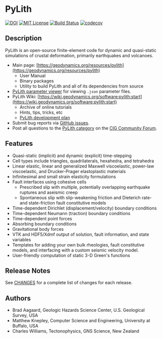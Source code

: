 # PyLith

[![DOI](https://www.zenodo.org/badge/DOI/10.5281/zenodo.7072811.svg)](https://doi.org/10.5281/zenodo.7072811)
[![MIT License](https://img.shields.io/badge/license-MIT-blue.svg)](https://github.com/geodynamics/pylith/blob/main/LICENSE.md)
[![Build Status](https://dev.azure.com/baagaard-usgs/pylith/_apis/build/status/geodynamics.pylith?branchName=main)](https://dev.azure.com/baagaard-usgs/pylith/_build/latest?definitionId=2&branchName=main)
[![codecov](https://codecov.io/gh/geodynamics/pylith/branch/master/graph/badge.svg?token=JiwLVB64EF)](https://codecov.io/gh/geodynamics/pylith)

## Description

PyLith is an open-source finite-element code for dynamic and
quasi-static simulations of crustal deformation, primarily earthquakes
and volcanoes.

* Main page: [https://geodynamics.org/resources/pylith](https://geodynamics.org/resources/pylith)
  * User Manual
  * Binary packages
  * Utility to build PyLith and all of its dependencies from source
*
  [PyLith parameter viewer](https://geodynamics.github.io/pylith_parameters/) for viewing `.json` parameter files.
* PyLith Wiki: [https://wiki.geodynamics.org/software:pylith:start](https://wiki.geodynamics.org/software:pylith:start)
  * Archive of online tutorials
  * Hints, tips, tricks, etc
  * [PyLith development plan](https://github.com/geodynamics/pylith/wiki/Development-Plans)
* Submit bug reports via [GitHub issues](https://github.com/geodynamics/pylith/issues).
* Post all questions to the [PyLith category](https://community.geodynamics.org/c/pylith/29) on the [CIG Community Forum](https://community.geodynamics.org).


## Features

* Quasi-static (implicit) and dynamic (explicit) time-stepping
* Cell types include triangles, quadrilaterals, hexahedra, and tetrahedra
* Linear elastic, linear and generalized Maxwell viscoelastic, power-law viscoelastic, and Drucker-Prager elastoplastic materials
* Infinitesimal and small strain elasticity formulations
* Fault interfaces using cohesive cells
  * Prescribed slip with multiple, potentially overlapping earthquake ruptures and aseismic creep
  * Spontaneous slip with slip-weakening friction and Dieterich rate- and state-friction fault constitutive models
* Time-dependent Dirichlet (displacement/velocity) boundary conditions
* Time-dependent Neumann (traction) boundary conditions
* Time-dependent point forces
* Absorbing boundary conditions
* Gravitational body forces
* VTK and HDF5/Xdmf output of solution, fault information, and state variables
* Templates for adding your own bulk rheologies, fault constitutive models, and interfacing with a custom seismic velocity model.
* User-friendly computation of static 3-D Green's functions

## Release Notes

See [CHANGES](CHANGES.md) for a complete list of changes for each release.

## Authors

* Brad Aagaard, Geologic Hazards Science Center, U.S. Geological Survey, USA
* Matthew Knepley, Computer Science and Engineering, University at Buffalo, USA
* Charles Williams, Tectonophysics, GNS Science, New Zealand
####